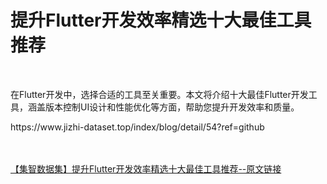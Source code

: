 <h1>提升Flutter开发效率精选十大最佳工具推荐</h1><br /><p>在Flutter开发中，选择合适的工具至关重要。本文将介绍十大最佳Flutter开发工具，涵盖版本控制UI设计和性能优化等方面，帮助您提升开发效率和质量。</p><p>https://www.jizhi-dataset.top/index/blog/detail/54?ref=github</p><br /><br /><a href="https://www.jizhi-dataset.top/index/blog/detail/54?ref=github" target="_blank">【集智数据集】提升Flutter开发效率精选十大最佳工具推荐--原文链接</a>